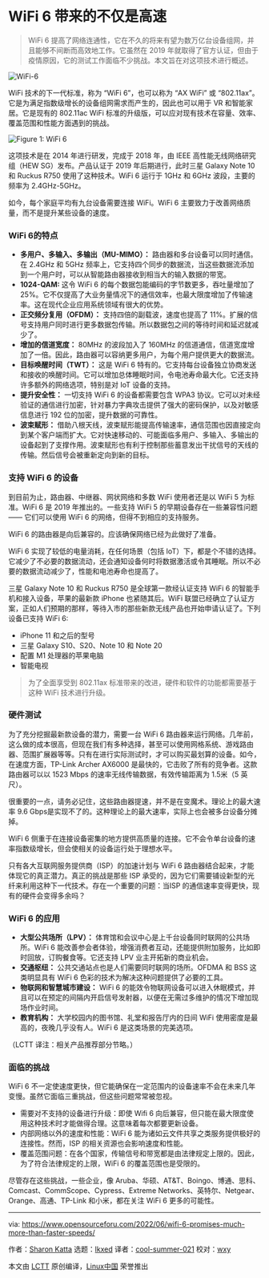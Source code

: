 [#]: subject: "WiFi 6 Promises Much More than Faster Speeds"
[#]: via: "https://www.opensourceforu.com/2022/06/wifi-6-promises-much-more-than-faster-speeds/"
[#]: author: "Sharon Katta https://www.opensourceforu.com/author/sharon-katta/"
[#]: collector: "lkxed"
[#]: translator: "cool-summer-021"
[#]: reviewer: "wxy"
[#]: publisher: "wxy"
[#]: url: "https://linux.cn/article-15369-1.html"

WiFi 6 带来的不仅是高速
======

> WiFi 6 提高了网络连通性，它在不久的将来有望为数万亿台设备组网，并且能够不间断而高效地工作。它虽然在 2019 年就取得了官方认证，但由于疫情原因，它的测试工作面临不少挑战。本文旨在对这项技术进行概述。

![WiFi-6][1]

WiFi 技术的下一代标准，称为 “WiFi 6”，也可以称为 “AX WiFi” 或 “802.11ax”。它是为满足指数级增长的设备组网需求而产生的，因此也可以用于 VR 和智能家居。它是现有的 802.11ac WiFi 标准的升级版，可以应对现有技术在容量、效率、覆盖范围和性能方面遇到的挑战。

![Figure 1: WiFi 6][2]

这项技术是在 2014 年进行研发，完成于 2018 年，由 IEEE 高性能无线网络研究组（HEW SG）发布。产品认证于 2019 年后期进行，此时三星 Galaxy Note 10 和 Ruckus R750 使用了这种技术。WiFi 6 运行于 1GHz 和 6GHz 波段，主要的频率为 2.4GHz-5GHz。

如今，每个家庭平均有九台设备需要连接 WiFi。WiFi 6 主要致力于改善网络质量，而不是提升某些设备的速度。

### WiFi 6的特点

- **多用户、多输入、多输出（MU-MIMO）：** 路由器和多台设备可以同时通信。在 2.4GHz 和 5GHz 频率上，它支持四个同步的数据流，当这些数据流添加到一个用户时，可以从智能路由器接收到相当大的输入数据的带宽。
- **1024-QAM:** 这令 WiFi 6 的每个数据包能编码的字节数更多，吞吐量增加了 25%。它不仅提高了大业务量情况下的通信效率，也最大限度增加了传输速率。这在现代企业应用系统领域有很大的优势。
- **正交频分复用（OFDM）：** 支持四倍的副载波，速度也提高了 11%。扩展的信号支持用户同时进行更多数据包传输。所以数据包之间的等待时间和延迟就减少了。
- **增加的信道宽度：** 80MHz 的波段加入了 160MHz 的信道通信，信道宽度增加了一倍。因此，路由器可以容纳更多用户，为每个用户提供更大的数据流。
- **目标唤醒时间（TWT）：** 这是 WiFi 6 特有的。它支持每台设备独立协商发送和接收的唤醒时间。它可以增加总体睡眠时间，令电池寿命最大化。它还支持许多额外的网络选项，特别是对 IoT 设备的支持。
- **提升安全性：** 一切支持 WiFi 6 的设备都需要包含 WPA3 协议。它可以对未经验证的通信进行加密，针对暴力字典攻击提供了强大的密码保护，以及对敏感信息进行 192 位的加密，提升数据的可靠性。
- **波束赋形：** 借助八根天线，波束赋形能提高传输速率，通信范围也因直接定向到某个客户端而扩大。它对快速移动的、可能面临多用户、多输入、多输出的设备起到了支撑作用。波束赋形也有利于控制那些蓄意发出干扰信号的天线的传输。然后信号会被重新定向到新的目标。

### 支持 WiFi 6 的设备

到目前为止，路由器、中继器、网状网络和多数 WiFi 使用者还是以 WiFi 5 为标准。WiFi 6 是 2019 年推出的。一些支持 WiFi 5 的早期设备存在一些兼容性问题 —— 它们可以使用 WiFi 6 的网络，但得不到相应的支持服务。

WiFi 6 的路由器是向后兼容的。应该确保网络已经为此做好了准备。

WiFi 6 实现了较低的电量消耗，在任何场景（包括 IoT）下，都是个不错的选择。它减少了不必要的数据流动，还会通知设备何时将数据激活或令其睡眠。所以不必要的数据流动减少了，性能和电池寿命也提高了。

三星 Galaxy Note 10 和 Ruckus R750 是全球第一款经认证支持 WiFi 6 的智能手机和接入设备，苹果的最新款 iPhone 也紧随其后。WiFi 联盟已经确立了认证方案，正如人们预期的那样，等待入市的那些新款无线产品也开始申请认证了。下列设备已支持 WiFi 6:

* iPhone 11 和之后的型号
* 三星 Galaxy S10、S20、Note 10 和 Note 20
* 配置 M1 处理器的苹果电脑
* 智能电视

> 为了全面享受到 802.11ax 标准带来的改进，硬件和软件的功能都需要基于这种 WiFi 技术进行升级。

### 硬件测试

为了充分挖掘最新款设备的潜力，需要一台 WiFi 6 路由器来运行网络。几年前，这么做的成本很高，但现在我们有多种选择，甚至可以使用网格系统、游戏路由器、范围扩展器等等。只有在进行实际测试时，才可以购买最划算的设备。如今，在速度方面，TP-Link Archer AX6000 是最快的，它击败了所有的竞争者。这款路由器可以以 1523 Mbps 的速率无线传输数据，有效传输距离为 1.5米（5 英尺）。

很重要的一点，请务必记住，这些路由器提速，并不是在变魔术。理论上的最大速率 9.6 Gbps是实现不了的。这种理论上的最大速率，实际上也会被多台设备分摊掉。

WiFi 6 侧重于在连接设备密集的地方提供高质量的连接。它不会令单台设备的速率指数级增长，但会使相关的设备运行处于理想水平。

只有各大互联网服务提供商（ISP）的加速计划与 WiFi 6 路由器结合起来，才能体现它的真正潜力。真正的挑战是那些 ISP 承受的，因为它们需要铺设新型的光纤来利用这种下一代技术。存在一个重要的问题：当ISP 的通信速率变得更快，现有的硬件会变得多余吗？

### WiFi 6 的应用

- **大型公共场所（LPV）：** 体育馆和会议中心是上千台设备同时联网的公共场所。WiFi 6 能改善参会者体验，增强消费者互动，还能提供附加服务，比如即时回放，订购餐食等。它还支持 LPV 业主开拓新的商业机会。
- **交通枢纽：** 公共交通站点也是人们需要同时联网的场所。OFDMA 和 BSS 这类明显具有 WiFi 6 色彩的技术为解决这种问题提供了必要的工具。
- **物联网和智慧城市建设：** WiFi 6 的能效令物联网设备可以进入休眠模式，并且可以在预定的间隔内开启信号发射器，以便在无需过多维护的情况下增加现场作业时间。
- **教育机构：** 大学校园内的图书馆、礼堂和报告厅内的日间 WiFi 使用密度是最高的，夜晚几乎没有人。WiFi 6 是这类场景的完美选项。

（LCTT 译注：相关产品推荐部分节略。）

### 面临的挑战

WiFi 6 不一定使速度更快，但它能确保在一定范围内的设备速率不会在未来几年变慢。虽然它面临三重挑战，但这些问题常常被忽视。

- 需要对不支持的设备进行升级：即使 Wifi 6 向后兼容，但只能在最大限度使用这种技术时才能做得合理。这意味着每次都要更新设备。
- 内部网络以外的速度和性能：WiFi 6 能为诸如云文件共享之类服务提供极好的连接性。然而，ISP 的相关资源也会影响速度和性能。
- 覆盖范围问题：在各个国家，传输信号和带宽都是由法律规定上限的。因此，为了符合法律规定的上限，WiFi 6 的覆盖范围也是受限的。

尽管存在这些挑战，一些企业，像 Aruba、华硕、AT&T、Boingo、博通、思科、Comcast、CommScope、Cypress、Extreme Networks、英特尔、Netgear、Orange、高通、TP-Link 和小米，都在关注 WiFi 6 更多的可能性。

--------------------------------------------------------------------------------

via: https://www.opensourceforu.com/2022/06/wifi-6-promises-much-more-than-faster-speeds/

作者：[Sharon Katta][a]
选题：[lkxed][b]
译者：[cool-summer-021](https://github.com/cool-summer-021)
校对：[wxy](https://github.com/wxy)

本文由 [LCTT](https://github.com/LCTT/TranslateProject) 原创编译，[Linux中国](https://linux.cn/) 荣誉推出

[a]: https://www.opensourceforu.com/author/sharon-katta/
[b]: https://github.com/lkxed
[1]: https://www.opensourceforu.com/wp-content/uploads/2022/05/WiFi-6.jpg
[2]: https://www.opensourceforu.com/wp-content/uploads/2022/05/WiFi-6-1.jpg
[0]: https://img.linux.net.cn/data/attachment/album/202212/21/165355hi20ky6mchmj0h38.jpg